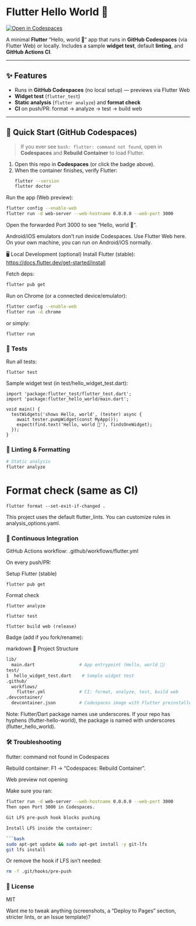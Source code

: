 # Flutter Hello World 👋

[![Open in Codespaces](https://img.shields.io/badge/Open%20in-Codespaces-24292e?logo=github)](https://codespaces.new/ahsenelmas/flutter-hello-world)

A minimal **Flutter** “Hello, world 👋” app that runs in **GitHub Codespaces** (via Flutter Web) or locally.
Includes a sample **widget test**, default **linting**, and **GitHub Actions CI**.

---

## ✨ Features

- Runs in **GitHub Codespaces** (no local setup) — previews via Flutter Web
- **Widget test** (`flutter_test`)
- **Static analysis** (`flutter analyze`) and **format check**
- **CI** on push/PR: format → analyze → test → build web

---

## 🚀 Quick Start (GitHub Codespaces)

> If you ever see `bash: flutter: command not found`, open in **Codespaces** and **Rebuild Container** to load Flutter.

1. Open this repo in **Codespaces** (or click the badge above).
2. When the container finishes, verify Flutter:
   ```bash
   flutter --version
   flutter doctor
   ```

Run the app (Web preview):

```bash
flutter config --enable-web
flutter run -d web-server --web-hostname 0.0.0.0 --web-port 3000
```

Open the forwarded Port 3000 to see “Hello, world 👋”.

Android/iOS emulators don’t run inside Codespaces. Use Flutter Web here.
On your own machine, you can run on Android/iOS normally.

🖥️ Local Development (optional)
Install Flutter (stable): https://docs.flutter.dev/get-started/install

Fetch deps:

```bash
flutter pub get
```

Run on Chrome (or a connected device/emulator):

```bash
flutter config --enable-web
flutter run -d chrome
```

or simply:

```bash
flutter run
```

### 🧪 Tests
Run all tests:

```
flutter test
```

Sample widget test (in test/hello_widget_test.dart):

```
import 'package:flutter_test/flutter_test.dart';
import 'package:flutter_hello_world/main.dart';

void main() {
  testWidgets('shows Hello, world', (tester) async {
    await tester.pumpWidget(const MyApp());
    expect(find.text('Hello, world 👋'), findsOneWidget);
  });
}

```


### 🧹 Linting & Formatting
```bash
# Static analysis
flutter analyze
```

# Format check (same as CI)
```
flutter format --set-exit-if-changed .
```
This project uses the default flutter_lints. You can customize rules in analysis_options.yaml.

### 🤖 Continuous Integration
GitHub Actions workflow: .github/workflows/flutter.yml

On every push/PR:

Setup Flutter (stable)
```
flutter pub get
```
Format check

```
flutter analyze
```

```
flutter test
```

```
flutter build web (release)

```
Badge (add if you fork/rename):

markdown
📁 Project Structure
```bash
lib/
  main.dart                 # App entrypoint (Hello, world 👋)
test/
1  hello_widget_test.dart    # Sample widget test
.github/
  workflows/
    flutter.yml             # CI: format, analyze, test, build web
.devcontainer/
  devcontainer.json         # Codespaces image with Flutter preinstalled
```

Note: Flutter/Dart package names use underscores.
If your repo has hyphens (flutter-hello-world), the package is named with underscores (flutter_hello_world).

### 🛠️ Troubleshooting
flutter: command not found in Codespaces

Rebuild container: F1 → “Codespaces: Rebuild Container”.

Web preview not opening

Make sure you ran:

```bash
flutter run -d web-server --web-hostname 0.0.0.0 --web-port 3000
Then open Port 3000 in Codespaces.

Git LFS pre-push hook blocks pushing

Install LFS inside the container:

```bash
sudo apt-get update && sudo apt-get install -y git-lfs
git lfs install
```

Or remove the hook if LFS isn’t needed:

```bash
rm -f .git/hooks/pre-push
```

### 📜 License
MIT

Want me to tweak anything (screenshots, a “Deploy to Pages” section, stricter lints, or an Issue template)?

